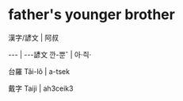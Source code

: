 # father's younger brother

漢字/諺文 | 阿叔

--- | ---諺文 깐-뿐ˆ | 아·즥·

台羅 Tâi-lô | a-tsek

戴字 Taiji | ah3ceik3

